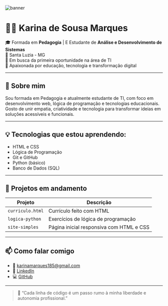 <img src="https://capsule-render.vercel.app/api?type=waving&color=4A90E2&height=200&section=header&text=Karina%20de%20Sousa%20Marques&fontSize=30&fontColor=ffffff" alt="banner"/>

# 👩‍💻 Karina de Sousa Marques

🎓 Formada em **Pedagogia** | E Estudante de **Análise e Desenvolvimento de Sistemas**  
📍 Santa Luzia - MG  
💼 Em busca da primeira oportunidade na área de TI  
🌱 Apaixonada por educação, tecnologia e transformação digital

---

## 🚀 Sobre mim

Sou formada em Pedagogia e atualmente estudante de TI, com foco em desenvolvimento web, lógica de programação e tecnologias educacionais.  
Gosto de unir empatia, criatividade e tecnologia para transformar ideias em soluções acessíveis e funcionais.

---

## 💡 Tecnologias que estou aprendendo:

- HTML e CSS
- Lógica de Programação
- Git e GitHub
- Python (básico)
- Banco de Dados (SQL)

---

## 📁 Projetos em andamento

| Projeto | Descrição |
|--------|-----------|
| `curriculo.html` | Currículo feito com HTML |
| `logica-python` | Exercícios de lógica de programação |
| `site-simples` | Página inicial responsiva com HTML e CSS |

---

## 📫 Como falar comigo

- 📧 karinamarques185@gmail.com 
- 💼 [LinkedIn](https://www.linkedin.com/in/karina-marques-6a21b8185)  
- 💻 [GitHub](https://github.com/karinasmarques)

---

> 💬 “Cada linha de código é um passo rumo à minha liberdade e autonomia profissional.”
